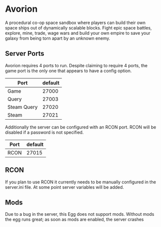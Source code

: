# Avorion

A procedural co-op space sandbox where players can build their own space ships out of dynamically scalable blocks. Fight epic space battles, explore, mine, trade, wage wars and build your own empire to save your galaxy from being torn apart by an unknown enemy.

## Server Ports

Avorion requires 4 ports to run.  Despite claiming to require 4 ports, the game port is the only one that appears to have a config option.

| Port        | default |
|-------------|---------|
| Game        | 27000   |
| Query       | 27003   |
| Steam Query | 27020   |
| Steam       | 27021   |

Additionally the server can be configured with an RCON port.  RCON will be disabled if a password is not specified.

| Port        | default |
|-------------|---------|
| RCON        | 27015   |

## RCON

If you plan to use RCON it currently needs to be manually configured in the server.ini file.  At some point server variables will be added.

## Mods

 Due to a bug in the server, this Egg does not support mods. Without mods the egg runs great; as soon as mods are enabled, the server crashes
